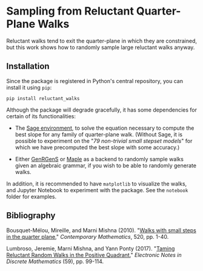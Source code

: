 # Sampling from Reluctant Quarter-Plane Walks

Reluctant walks tend to exit the quarter-plane in which they are constrained, but this work shows how to randomly sample large reluctant walks anyway.

## Installation

Since the package is registered in Python's central repository, you can install it using `pip`:

```
pip install reluctant_walks
```

Although the package will degrade gracefully, it has some dependencies for certain of its functionalities:

- The [Sage environment](http://www.sagemath.org/), to solve the equation necessary to compute the best slope for any family of quarter-plane walk. (Without Sage, it is possible to experiment on the "*79 non-trivial small stepset models*" for which we have precomputed the best slope with some accuracy.)

- Either [GenRGenS](https://www.lri.fr/genrgens/index.php?idpage=2) or [Maple](https://www.maplesoft.com/) as a backend to randomly sample walks given an algebraic grammar, if you wish to be able to randomly generate walks.

In addition, it is recommended to have `matplotlib` to visualize the walks, and Jupyter Notebook to experiment with the package. See the `notebook` folder for examples.

## Bibliography

Bousquet-Mélou, Mireille, and Marni Mishna (2010). "[Walks with small steps in the quarter plane.](https://arxiv.org/abs/0810.4387)" *Contemporary Mathematics*, 520, pp. 1-40.

Lumbroso, Jeremie, Marni Mishna, and Yann Ponty (2017). "[Taming Reluctant Random Walks in the Positive Quadrant.](https://www.sciencedirect.com/science/article/pii/S1571065317300793)" *Electronic Notes in Discrete Mathematics* (59), pp. 99-114.
